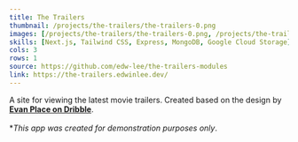```yaml
---
title: The Trailers
thumbnail: /projects/the-trailers/the-trailers-0.png 
images: [/projects/the-trailers/the-trailers-0.png, /projects/the-trailers/the-trailers-1.png, /projects/the-trailers/the-trailers-2.png]
skills: [Next.js, Tailwind CSS, Express, MongoDB, Google Cloud Storage]
cols: 3
rows: 1
source: https://github.com/edw-lee/the-trailers-modules
link: https://the-trailers.edwinlee.dev/
---
```


A site for viewing the latest movie trailers. Created based on the design by [**Evan Place on Dribble**](https://dribbble.com/shots/20292416-The-Trailers-Concept-Site-Part-1).
\
\
**This app was created for demonstration purposes only*.